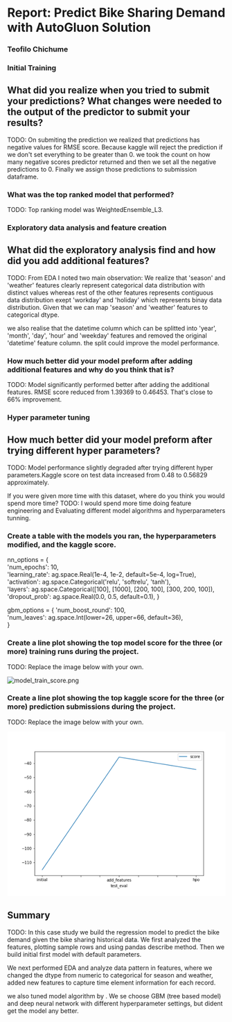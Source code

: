 # Report: Predict Bike Sharing Demand with AutoGluon Solution
### Teofilo Chichume


### Initial Training
## What did you realize when you tried to submit your predictions? What changes were needed to the output of the predictor to submit your results?
TODO: On submiting the prediction we realized that predictions has  negative values for RMSE score. Because kaggle will reject the prediction if we don't set everything to be greater than 0. we took the count on how many negative scores predictor returned and then we set all the negative predictions to 0. Finally we assign those predictions to submission dataframe.

### What was the top ranked model that performed?
TODO: Top ranking model was  WeightedEnsemble_L3.

### Exploratory data analysis and feature creation
## What did the exploratory analysis find and how did you add additional features?
TODO: From EDA I noted two main observation:
We realize that  'season' and 'weather' features clearly represent categorical data distribution with distinct values whereas rest of the other features represents contiguous data distribution exept 'workday' and 'holiday' which represents binay data distribution. Given that we can map 'season' and 'weather' features to categorical dtype.

we also realise that the  datetime column which can be splitted into 'year', 'month', 'day', 'hour' and 'weekday' features and removed the original 'datetime' feature column. the split could improve the model performance.

### How much better did your model preform after adding additional features and why do you think that is?
TODO: Model significantly performed better after adding the additional features. RMSE score reduced from 1.39369 to 0.46453. That's close to 66% improvement.

### Hyper parameter tuning
## How much better did your model preform after trying different hyper parameters?
TODO: Model performance slightly degraded after trying different hyper parameters.Kaggle score on test data increased from 0.48 to 0.56829  approximately.

If you were given more time with this dataset, where do you think you would spend more time?
TODO: I would spend more time doing feature engineering and Evaluating different model algorithms and hyperparameters tunning.

### Create a table with the models you ran, the hyperparameters modified, and the kaggle score.

nn_options = {  
    'num_epochs': 10,  
    'learning_rate': ag.space.Real(1e-4, 1e-2, default=5e-4, log=True),  
    'activation': ag.space.Categorical('relu', 'softrelu', 'tanh'),  
    'layers': ag.space.Categorical([100], [1000], [200, 100], [300, 200, 100]),  
    'dropout_prob': ag.space.Real(0.0, 0.5, default=0.1), 
}

gbm_options = { 
    'num_boost_round': 100,  
    'num_leaves': ag.space.Int(lower=26, upper=66, default=36),  
}


### Create a line plot showing the top model score for the three (or more) training runs during the project.
TODO: Replace the image below with your own.

![model_train_score.png](img/model_train_score_img.PNG)

### Create a line plot showing the top kaggle score for the three (or more) prediction submissions during the project.
TODO: Replace the image below with your own.

![model_test_score.png](img/model_test_score.PNG)

## Summary
TODO: In this case study we build the regression model to predict the bike demand given the bike sharing historical data. We first analyzed the features, plotting sample rows and using pandas describe method. Then we build initial first model with default parameters. 

We next performed EDA and analyze data pattern in features, where we changed the  dtype from numeric to categorical for season and weather, added new features to capture time element information for each record.

we also tuned model algorithm by . We se choose  GBM (tree based model) and deep neural network with different hyperparameter settings, but dident get the  model any better. 


